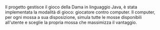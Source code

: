 Il progetto gestisce il gioco della Dama in linguaggio Java, 
è stata implementata la modalità di gioco: giocatore contro computer.
Il computer, per ogni mossa a sua disposizione, simula tutte le mosse disponibili all'utente
e sceglie la propria mossa che massimizza il vantaggio.
